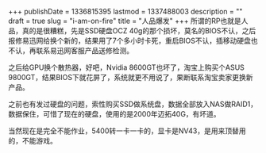 +++
publishDate = 1336815395
lastmod = 1337488003
description = ""
draft = true
slug = "i-am-on-fire"
title = "人品爆发"
+++
所谓的RP也就是人品，真的是很糟糕，先是SSD硬盘OCZ 40g的那个损坏，莫名的BIOS不认，之后报修易迅网给换个新的，结果用了7个多小时卡死，重启BIOS不认，插移动硬盘也不认，再联系易迅网客服产品送修检测。

之后给GPU换个散热器，好吧，Nvidia 8600GT也坏了，淘宝上购买个ASUS 9800GT，结果BIOS下就花屏了，系统就更不用说了，果断联系淘宝卖家更换新产品。

之前也有发过硬盘的问题，索性购买SSD做系统盘，数据全部放入NAS做RAID1，数据保住，可惜了现在的硬盘，使用的是2000年迈拓40G，有坏道。

当然现在是完全不能作业，5400转一卡一卡的，显卡是NV43，是用来顶替用的，不能游戏。